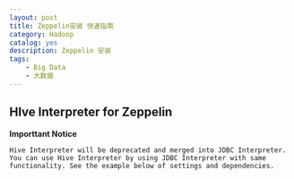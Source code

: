```yaml
---
layout: post
title: Zeppelin安装 快速指南
category: Hadoop
catalog: yes
description: Zeppelin 安装
tags:
    - Big Data
    - 大数据
---
```


## HIve Interpreter for Zeppelin

**Importtant Notice**

```
Hive Interpreter will be deprecated and merged into JDBC Interpreter. You can use Hive Interpreter by using JDBC Interpreter with same functionality. See the example below of settings and dependencies.
```

